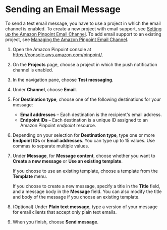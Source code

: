 # Sending an Email Message<a name="messages-email"></a>

To send a test email message, you have to use a project in which the email channel is enabled\. To create a new project with email support, see [Setting up the Amazon Pinpoint Email Channel](channels-email-setup.md)\. To add email support to an existing project, see [Managing the Amazon Pinpoint Email Channel](channels-email-manage.md)\.

1. Open the Amazon Pinpoint console at [https://console\.aws\.amazon\.com/pinpoint/](https://console.aws.amazon.com/pinpoint/)\.

1. On the **Projects** page, choose a project in which the push notification channel is enabled\.

1. In the navigation pane, choose **Test messaging**\.

1. Under **Channel**, choose **Email**\.

1. For **Destination type**, choose one of the following destinations for your message:
   + **Email addresses** – Each destination is the recipient's email address\.
   + **Endpoint IDs** – Each destination is a unique ID assigned to an Amazon Pinpoint *endpoint* resource\.

1. Depending on your selection for **Destination type**, type one or more **Endpoint IDs** or **Email addresses**\. You can type up to 15 values\. Use commas to separate multiple values\.

1. Under **Message**, for **Message content**, choose whether you want to **Create a new message** or **Use an existing template**\. 

   If you choose to use an existing template, choose a template from the **Template** menu\.

   If you choose to create a new message, specify a title in the **Title** field, and a message body in the **Message** field\. You can also modify the title and body of the message if you choose an existing template\.

1. \(Optional\) Under **Plain text message**, type a version of your message for email clients that accept only plain text emails\.

1. When you finish, choose **Send message**\.